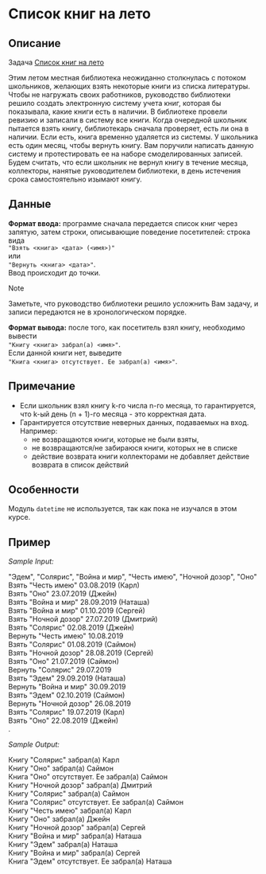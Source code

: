 # Список книг на лето

## Описание

Задача [Список книг на лето](https://stepik.org/lesson/243394/step/15)

Этим летом местная библиотека неожиданно столкнулась с потоком школьников, желающих взять некоторые книги из списка литературы. Чтобы не нагружать своих работников, руководство библиотеки решило создать электронную систему учета книг, которая бы показывала, какие книги есть в наличии. В библиотеке провели ревизию и записали в систему все книги. Когда очередной школьник пытается взять книгу, библиотекарь сначала проверяет, есть ли она в наличии. Если есть, книга временно удаляется из системы. У школьника есть один месяц, чтобы вернуть книгу. Вам поручили написать данную систему и протестировать ее на наборе смоделированных записей. Будем считать, что если школьник не вернул книгу в течение месяца, коллекторы, нанятые руководителем библиотеки, в день истечения срока самостоятельно изымают книгу.

## Данные

**Формат ввода:** программе сначала передается список книг через запятую, затем строки, описывающие поведение посетителей: строка вида\
`"Взять <книга> <дата> (<имя>)"`\
или\
`"Вернуть <книга> <дата>"`.\
Ввод происходит до точки.

> [!NOTE]
> Заметьте, что руководство библиотеки решило усложнить Вам задачу, и записи передаются не в хронологическом порядке. 

**Формат вывода:** после того, как посетитель взял книгу, необходимо вывести\
`"Книгу <книга> забрал(а) <имя>"`.\
Если данной книги нет, выведите\
`"Книга <книга> отсутствует. Ее забрал(а) <имя>"`.

## Примечание
  
- Если школьник взял книгу k-го числа n-го месяца, то гарантируется, что k-ый день (n + 1)-го месяца - это корректная дата.
- Гарантируется отсутствие неверных данных, подаваемых на вход. Например:
  - не возвращаются книги, которые не были взяты,
  - не возвращаются/не забираюся книги, которых не в списке
  - действие возврата книги коллекторами не добавляет действие возврата в список действий

## Особенности

Модуль `datetime` не используется, так как пока не изучался в этом курсе.

## Пример

*Sample Input:*

"Эдем", "Солярис", "Война и мир", "Честь имею", "Ночной дозор", "Оно"\
Взять "Честь имею" 03.08.2019 (Карл)\
Взять "Оно" 23.07.2019 (Джейн)\
Взять "Война и мир" 28.09.2019 (Наташа)\
Взять "Война и мир" 01.10.2019 (Сергей)\
Взять "Ночной дозор" 27.07.2019 (Дмитрий)\
Взять "Солярис" 02.08.2019 (Джейн)\
Вернуть "Честь имею" 10.08.2019\
Взять "Солярис" 01.08.2019 (Саймон)\
Взять "Ночной дозор" 28.08.2019 (Сергей)\
Взять "Оно" 21.07.2019 (Саймон)\
Вернуть "Солярис" 29.07.2019\
Взять "Эдем" 29.09.2019 (Наташа)\
Вернуть "Война и мир" 30.09.2019\
Взять "Эдем" 02.10.2019 (Саймон)\
Вернуть "Ночной дозор" 26.08.2019\
Взять "Солярис" 19.07.2019 (Карл)\
Взять "Оно" 22.08.2019 (Джейн)\
.

*Sample Output:*

Книгу "Солярис" забрал(а) Карл\
Книгу "Оно" забрал(а) Саймон\
Книга "Оно" отсутствует. Ее забрал(а) Саймон\
Книгу "Ночной дозор" забрал(а) Дмитрий\
Книгу "Солярис" забрал(а) Саймон\
Книга "Солярис" отсутствует. Ее забрал(а) Саймон\
Книгу "Честь имею" забрал(а) Карл\
Книгу "Оно" забрал(а) Джейн\
Книгу "Ночной дозор" забрал(а) Сергей\
Книгу "Война и мир" забрал(а) Наташа\
Книгу "Эдем" забрал(а) Наташа\
Книгу "Война и мир" забрал(а) Сергей\
Книга "Эдем" отсутствует. Ее забрал(а) Наташа
